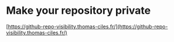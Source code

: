# Make your repository private
[https://github-repo-visibility.thomas-ciles.fr/](https://github-repo-visibility.thomas-ciles.fr/)